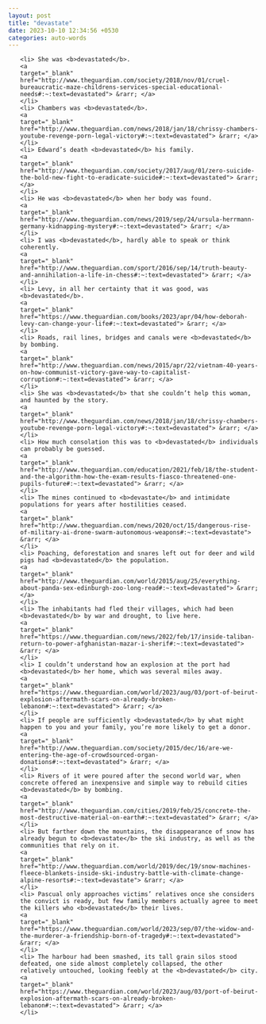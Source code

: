 ```yaml
---
layout: post
title: "devastate"
date: 2023-10-10 12:34:56 +0530
categories: auto-words
---
```

<ol>

    <li> She was <b>devastated</b>.
    <a 
    target="_blank" 
    href="http://www.theguardian.com/society/2018/nov/01/cruel-bureaucratic-maze-childrens-services-special-educational-needs#:~:text=devastated"> &rarr; </a>
    </li>
    <li> Chambers was <b>devastated</b>.
    <a 
    target="_blank" 
    href="http://www.theguardian.com/news/2018/jan/18/chrissy-chambers-youtube-revenge-porn-legal-victory#:~:text=devastated"> &rarr; </a>
    </li>
    <li> Edward’s death <b>devastated</b> his family.
    <a 
    target="_blank" 
    href="http://www.theguardian.com/society/2017/aug/01/zero-suicide-the-bold-new-fight-to-eradicate-suicide#:~:text=devastated"> &rarr; </a>
    </li>
    <li> He was <b>devastated</b> when her body was found.
    <a 
    target="_blank" 
    href="http://www.theguardian.com/news/2019/sep/24/ursula-herrmann-germany-kidnapping-mystery#:~:text=devastated"> &rarr; </a>
    </li>
    <li> I was <b>devastated</b>, hardly able to speak or think coherently.
    <a 
    target="_blank" 
    href="http://www.theguardian.com/sport/2016/sep/14/truth-beauty-and-annihilation-a-life-in-chess#:~:text=devastated"> &rarr; </a>
    </li>
    <li> Levy, in all her certainty that it was good, was <b>devastated</b>.
    <a 
    target="_blank" 
    href="https://www.theguardian.com/books/2023/apr/04/how-deborah-levy-can-change-your-life#:~:text=devastated"> &rarr; </a>
    </li>
    <li> Roads, rail lines, bridges and canals were <b>devastated</b> by bombing.
    <a 
    target="_blank" 
    href="http://www.theguardian.com/news/2015/apr/22/vietnam-40-years-on-how-communist-victory-gave-way-to-capitalist-corruption#:~:text=devastated"> &rarr; </a>
    </li>
    <li> She was <b>devastated</b> that she couldn’t help this woman, and haunted by the story.
    <a 
    target="_blank" 
    href="http://www.theguardian.com/news/2018/jan/18/chrissy-chambers-youtube-revenge-porn-legal-victory#:~:text=devastated"> &rarr; </a>
    </li>
    <li> How much consolation this was to <b>devastated</b> individuals can probably be guessed.
    <a 
    target="_blank" 
    href="http://www.theguardian.com/education/2021/feb/18/the-student-and-the-algorithm-how-the-exam-results-fiasco-threatened-one-pupils-future#:~:text=devastated"> &rarr; </a>
    </li>
    <li> The mines continued to <b>devastate</b> and intimidate populations for years after hostilities ceased.
    <a 
    target="_blank" 
    href="http://www.theguardian.com/news/2020/oct/15/dangerous-rise-of-military-ai-drone-swarm-autonomous-weapons#:~:text=devastate"> &rarr; </a>
    </li>
    <li> Poaching, deforestation and snares left out for deer and wild pigs had <b>devastated</b> the population.
    <a 
    target="_blank" 
    href="http://www.theguardian.com/world/2015/aug/25/everything-about-panda-sex-edinburgh-zoo-long-read#:~:text=devastated"> &rarr; </a>
    </li>
    <li> The inhabitants had fled their villages, which had been <b>devastated</b> by war and drought, to live here.
    <a 
    target="_blank" 
    href="https://www.theguardian.com/news/2022/feb/17/inside-taliban-return-to-power-afghanistan-mazar-i-sherif#:~:text=devastated"> &rarr; </a>
    </li>
    <li> I couldn’t understand how an explosion at the port had <b>devastated</b> her home, which was several miles away.
    <a 
    target="_blank" 
    href="https://www.theguardian.com/world/2023/aug/03/port-of-beirut-explosion-aftermath-scars-on-already-broken-lebanon#:~:text=devastated"> &rarr; </a>
    </li>
    <li> If people are sufficiently <b>devastated</b> by what might happen to you and your family, you’re more likely to get a donor.
    <a 
    target="_blank" 
    href="http://www.theguardian.com/society/2015/dec/16/are-we-entering-the-age-of-crowdsourced-organ-donations#:~:text=devastated"> &rarr; </a>
    </li>
    <li> Rivers of it were poured after the second world war, when concrete offered an inexpensive and simple way to rebuild cities <b>devastated</b> by bombing.
    <a 
    target="_blank" 
    href="http://www.theguardian.com/cities/2019/feb/25/concrete-the-most-destructive-material-on-earth#:~:text=devastated"> &rarr; </a>
    </li>
    <li> But farther down the mountains, the disappearance of snow has already begun to <b>devastate</b> the ski industry, as well as the communities that rely on it.
    <a 
    target="_blank" 
    href="http://www.theguardian.com/world/2019/dec/19/snow-machines-fleece-blankets-inside-ski-industry-battle-with-climate-change-alpine-resorts#:~:text=devastate"> &rarr; </a>
    </li>
    <li> Pascual only approaches victims’ relatives once she considers the convict is ready, but few family members actually agree to meet the killers who <b>devastated</b> their lives.
    <a 
    target="_blank" 
    href="https://www.theguardian.com/world/2023/sep/07/the-widow-and-the-murderer-a-friendship-born-of-tragedy#:~:text=devastated"> &rarr; </a>
    </li>
    <li> The harbour had been smashed, its tall grain silos stood defeated, one side almost completely collapsed, the other relatively untouched, looking feebly at the <b>devastated</b> city.
    <a 
    target="_blank" 
    href="https://www.theguardian.com/world/2023/aug/03/port-of-beirut-explosion-aftermath-scars-on-already-broken-lebanon#:~:text=devastated"> &rarr; </a>
    </li>